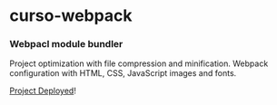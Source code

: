 # curso-webpack

### Webpacl module bundler
Project optimization with file compression and minification. Webpack configuration with HTML, CSS, JavaScript images and fonts.

[Project Deployed](https://matiaschiodo-curso-webpack.netlify.app/)! 
